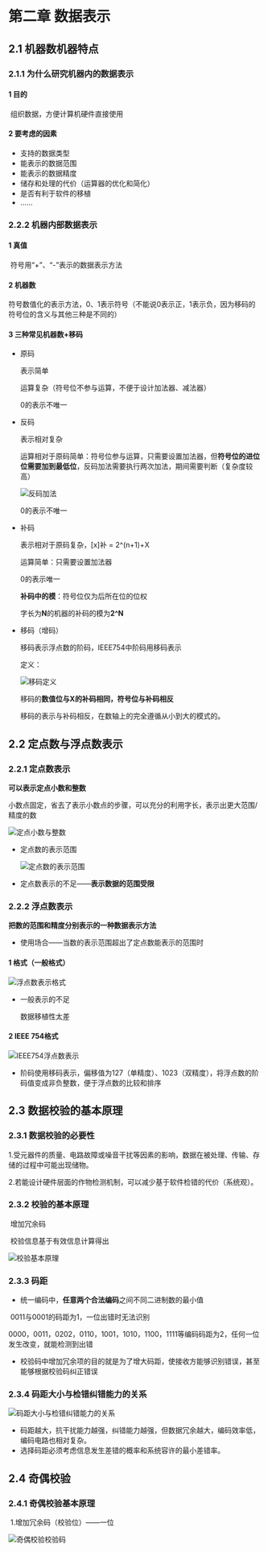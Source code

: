 # 第二章 数据表示

## 2.1 机器数机器特点

### 2.1.1 为什么研究机器内的数据表示

#### 1 目的

​	组织数据，方便计算机硬件直接使用

#### 2 要考虑的因素

* 支持的数据类型
* 能表示的数据范围
* 能表示的数据精度
* 储存和处理的代价（运算器的优化和简化）
* 是否有利于软件的移植
* ……

### 2.2.2 机器内部数据表示

#### 1 真值

​	符号用“+”、“-”表示的数据表示方法

#### 2 机器数

​	符号数值化的表示方法，0、1表示符号（不能说0表示正，1表示负，因为移码的符号位的含义与其他三种是不同的）

#### 3 三种常见机器数+移码

* 原码

  表示简单

  运算复杂（符号位不参与运算，不便于设计加法器、减法器）

  0的表示不唯一

* 反码

  表示相对复杂

  运算相对于原码简单：符号位参与运算，只需要设置加法器，但**符号位的进位位需要加到最低位**，反码加法需要执行两次加法，期间需要判断（复杂度较高）

  ![反码加法](.\sourceFile\反码加法.png)

  0的表示不唯一

* 补码

  表示相对于原码复杂，[x]补 = 2^(n+1)+X

  运算简单：只需要设置加法器
  
  0的表示唯一
  
  **补码中的模**：符号位仅为后所在位的位权
  
  字长为**N**的机器的补码的模为**2^N**
  
* 移码（增码）

  移码表示浮点数的阶码，IEEE754中阶码用移码表示

  定义：

  ![移码定义](.\sourceFile\移码的定义.png)

  移码的**数值位与X的补码相同，符号位与补码相反**

  移码的表示与补码相反，在数轴上的完全遵循从小到大的模式的。

  

## 2.2 定点数与浮点数表示

### 2.2.1 定点数表示

**可以表示定点小数和整数**

小数点固定，省去了表示小数点的步骤，可以充分的利用字长，表示出更大范围/精度的数

![定点小数与整数](.\sourceFile\定点小数与定点整数.png)

* 定点数的表示范围

  ![定点数的表示范围](.\sourceFile\定点数的表示范围.png)

* 定点数表示的不足——**表示数据的范围受限**

### 2.2.2 浮点数表示

**把数的范围和精度分别表示的一种数据表示方法**

* 使用场合——当数的表示范围超出了定点数能表示的范围时

#### 1 格式（一般格式）

![浮点数表示格式](.\sourceFile\浮点数表示格式.png)

* 一般表示的不足

  数据移植性太差

#### 2 IEEE 754格式

![IEEE754浮点数表示](.\sourceFile\IEEE754浮点数表示格式.png)

* 阶码使用移码表示，偏移值为127（单精度）、1023（双精度），将浮点数的阶码值变成非负整数，便于浮点数的比较和排序




## 2.3 数据校验的基本原理

### 2.3.1 数据校验的必要性

​	1.受元器件的质量、电路故障或噪音干扰等因素的影响，数据在被处理、传输、存储的过程中可能出现储物。

​	2.若能设计硬件层面的作物检测机制，可以减少基于软件检错的代价（系统观）。

### 2.3.2 校验的基本原理

​	增加冗余码

​	校验信息基于有效信息计算得出

![校验基本原理](.\sourceFile\校验基本原理.png)

### 2.3.3 码距

* 统一编码中，**任意两个合法编码**之间不同二进制数的最小值

​	0011与0001的码距为1，一位出错时无法识别

​	0000，0011，0202，0110，1001，1010，1100，1111等编码码距为2，任何一位发生改变，就能检测到出错

* 校验码中增加冗余项的目的就是为了增大码距，使接收方能够识别错误，甚至能够根据校验码纠正错误

### 2.3.4 码距大小与检错纠错能力的关系

![码距大小与检错纠错能力的关系](.\sourceFile\码距大小与检错纠错能力的关系.png)

* 码距越大，抗干扰能力越强，纠错能力越强，但数据冗余越大，编码效率低，编码电路也相对复杂。
* 选择码距必须考虑信息发生差错的概率和系统容许的最小差错率。

## 2.4 奇偶校验

### 2.4.1 奇偶校验基本原理

​	1.增加冗余码（校验位）——一位

![奇偶校验校验码](sourceFile/奇偶校验校验码.png)